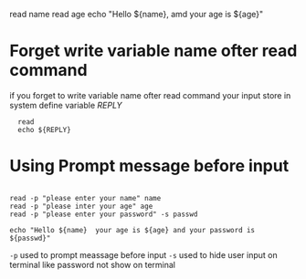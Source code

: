 read name
read age
 echo "Hello ${name}, amd your age is ${age}"


 # Forget write variable name ofter read command
  if you forget to write variable name ofter read command your input store in system define variable *REPLY*
```
  read
  echo ${REPLY}
   ```  
   # Using Prompt message before input
   ```
   
   read -p "please enter your name" name
   read -p "please inter your age" age
   read -p "please enter your password" -s passwd

   echo "Hello ${name}  your age is ${age} and your password is ${passwd}"

   ```
   `-p` used to prompt meassage before input
   `-s` used to hide user input on terminal like password not show on terminal